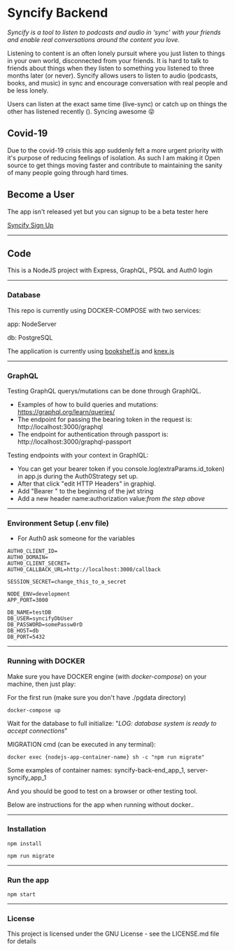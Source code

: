 # Syncify Backend

_Syncify is a tool to listen to podcasts and audio in ‘sync’ with your friends and enable real conversations around the content you love._

Listening to content is an often lonely pursuit where you just listen to things in your own world, disconnected from your friends. It is hard to talk to friends about things when they listen to something you listened to three months later (or never). Syncify allows users to listen to audio (podcasts, books, and music) in sync and encourage conversation with real people and be less lonely.

Users can listen at the exact same time (live-sync) or catch up on things the other has listened recently (). Syncing awesome 😝

## Covid-19

Due to the covid-19 crisis this app suddenly felt a more urgent priority with it's purpose of reducing feelings of isolation. As such I am making it Open source to get things moving faster and contribute to maintaining the sanity of many people going through hard times.

## Become a User

The app isn't released yet but you can signup to be a beta tester here

[Syncify Sign Up](https://syncify.landen.co)

---

## Code

This is a NodeJS project with Express, GraphQL, PSQL and Auth0 login

---

### Database

This repo is currently using DOCKER-COMPOSE with two services:

app: NodeServer

db: PostgreSQL

The application is currently using [bookshelf.js](https://bookshelfjs.org/) and [knex.js](http://knexjs.org/)

---

### GraphQL

Testing GraphQL querys/mutations can be done through GraphIQL.

- Examples of how to build queries and mutations: https://graphql.org/learn/queries/
- The endpoint for passing the bearing token in the request is: http://localhost:3000/graphql
- The endpoint for authentication through passport is: http://localhost:3000/graphql-passport

Testing endpoints with your context in GraphIQL:

- You can get your bearer token if you console.log(extraParams.id_token) in app.js during the Auth0Strategy set up.
- After that click "edit HTTP Headers" in graphiql.
- Add "Bearer " to the beginning of the jwt string
- Add a new header name:authorization value:_from the step above_

---

### Environment Setup (.env file)

- For Auth0 ask someone for the variables

```
AUTH0_CLIENT_ID=
AUTH0_DOMAIN=
AUTH0_CLIENT_SECRET=
AUTH0_CALLBACK_URL=http://localhost:3000/callback

SESSION_SECRET=change_this_to_a_secret

NODE_ENV=development
APP_PORT=3000

DB_NAME=testDB
DB_USER=syncifyDbUser
DB_PASSWORD=somePassw0rD
DB_HOST=db
DB_PORT=5432
```

---

### Running with DOCKER

Make sure you have DOCKER engine (with _docker-compose_) on your machine, then just play:

For the first run (make sure you don't have ./pgdata directory)

`docker-compose up`

Wait for the database to full initialize: "*LOG:  database system is ready to accept connections*"

MIGRATION cmd (can be executed in any terminal):

`docker exec {nodejs-app-container-name} sh -c "npm run migrate"`

Some examples of container names: syncify-back-end_app_1, server-syncify_app_1

And you should be good to test on a browser or other testing tool.



Below are instructions for the app when running without docker..

---

### Installation

`npm install`

`npm run migrate`

---

### Run the app

`npm start`

---

### License

This project is licensed under the GNU License - see the LICENSE.md file for details

